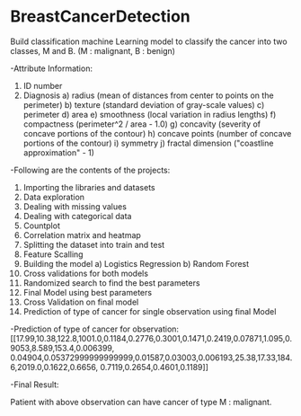 # BreastCancerDetection

Build classification machine Learning model to classify the cancer into two classes, M and B.
(M : malignant, B : benign)

-Attribute Information:

1) ID number
2) Diagnosis
     a) radius (mean of distances from center to points on the perimeter)
     b) texture (standard deviation of gray-scale values)
     c) perimeter
     d) area
     e) smoothness (local variation in radius lengths)
     f) compactness (perimeter^2 / area - 1.0)
     g) concavity (severity of concave portions of the contour)
     h) concave points (number of concave portions of the contour)
     i) symmetry
     j) fractal dimension ("coastline approximation" - 1)

-Following are the contents of the projects:

1. Importing the libraries and datasets
2. Data exploration
3. Dealing with missing values
4. Dealing with categorical data
5. Countplot
6. Correlation matrix and heatmap
7. Splitting the dataset into train and test
8. Feature Scalling
9. Building the model
     a) Logistics Regression
     b) Random Forest
10. Cross validations for both models
11. Randomized search to find the best parameters
12. Final Model using best parameters
13. Cross Validation on final model
14. Prediction of type of cancer for single observation using final Model

-Prediction of type of cancer for observation:
[[17.99,10.38,122.8,1001.0,0.1184,0.2776,0.3001,0.1471,0.2419,0.07871,1.095,0.9053,8.589,153.4,0.006399,
              0.04904,0.05372999999999999,0.01587,0.03003,0.006193,25.38,17.33,184.6,2019.0,0.1622,0.6656,
              0.7119,0.2654,0.4601,0.1189]]

-Final Result:

Patient with above observation can have cancer of type M : malignant.
